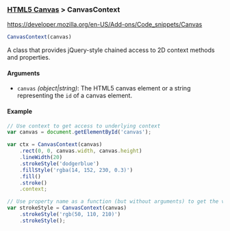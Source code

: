 ### [HTML5 Canvas](../) > CanvasContext

https://developer.mozilla.org/en-US/Add-ons/Code_snippets/Canvas

```js
CanvasContext(canvas)
```

A class that provides jQuery-style chained access to 2D context methods and properties.

#### Arguments

- `canvas` _(object|string)_: The HTML5 canvas element or a string representing the `id` of a canvas element.

#### Example
```js
// Use context to get access to underlying context
var canvas = document.getElementById('canvas');

var ctx = CanvasContext(canvas)
    .rect(0, 0, canvas.width, canvas.height)
    .lineWidth(20)
    .strokeStyle('dodgerblue')
    .fillStyle('rgba(14, 152, 230, 0.3)')
    .fill()
    .stroke()
    .context;

// Use property name as a function (but without arguments) to get the value
var strokeStyle = CanvasContext(canvas)
    .strokeStyle('rgb(50, 110, 210)')
    .strokeStyle();
```
